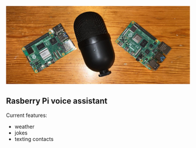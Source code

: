 ![Banner](/imgs/setup.png)
---
## Rasberry Pi voice assistant
Current features:
- weather
- jokes
- texting contacts
  
